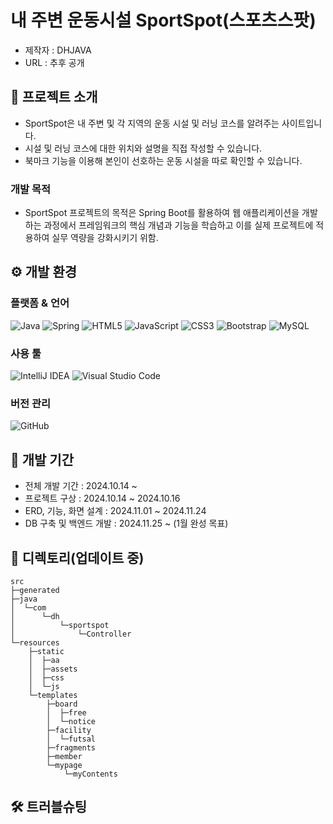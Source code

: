 # 내 주변 운동시설 SportSpot(스포츠스팟)
+ 제작자 : DHJAVA
+ URL : 추후 공개

## 📢 프로젝트 소개
+ SportSpot은 내 주변 및 각 지역의 운동 시설 및 러닝 코스를 알려주는 사이트입니다.
+ 시설 및 러닝 코스에 대한 위치와 설명을 직접 작성할 수 있습니다.
+ 북마크 기능을 이용해 본인이 선호하는 운동 시설을 따로 확인할 수 있습니다.

### 개발 목적
 + SportSpot 프로젝트의 목적은 Spring Boot를 활용하여 웹 애플리케이션을 개발하는 과정에서 프레임워크의 핵심 개념과 기능을 학습하고 이를 실제 프로젝트에 적용하여 실무 역량을 강화시키기 위함.

## ⚙️ 개발 환경
### 플랫폼 & 언어
![Java](https://img.shields.io/badge/java-%23ED8B00.svg?style=for-the-badge&logo=openjdk&logoColor=white)   ![Spring](https://img.shields.io/badge/spring-%236DB33F.svg?style=for-the-badge&logo=spring&logoColor=white) ![HTML5](https://img.shields.io/badge/html5-%23E34F26.svg?style=for-the-badge&logo=html5&logoColor=white) ![JavaScript](https://img.shields.io/badge/javascript-%23323330.svg?style=for-the-badge&logo=javascript&logoColor=%23F7DF1E) ![CSS3](https://img.shields.io/badge/css3-%231572B6.svg?style=for-the-badge&logo=css3&logoColor=white)	![Bootstrap](https://img.shields.io/badge/bootstrap-%238511FA.svg?style=for-the-badge&logo=bootstrap&logoColor=white) ![MySQL](https://img.shields.io/badge/mysql-4479A1.svg?style=for-the-badge&logo=mysql&logoColor=white)

### 사용 툴
![IntelliJ IDEA](https://img.shields.io/badge/IntelliJIDEA-000000.svg?style=for-the-badge&logo=intellij-idea&logoColor=white) ![Visual Studio Code](https://img.shields.io/badge/Visual%20Studio%20Code-0078d7.svg?style=for-the-badge&logo=visual-studio-code&logoColor=white)

### 버전 관리
![GitHub](https://img.shields.io/badge/github-%23121011.svg?style=for-the-badge&logo=github&logoColor=white)

## 📅 개발 기간
+ 전체 개발 기간 : 2024.10.14 ~ 
+ 프로젝트 구상 : 2024.10.14 ~ 2024.10.16
+ ERD, 기능, 화면 설계 : 2024.11.01 ~ 2024.11.24
+ DB 구축 및 백엔드 개발 : 2024.11.25 ~
(1월 완성 목표)

## 📁 디렉토리(업데이트 중)
```
src
├─generated
├─java
│  └─com
│      └─dh
│          └─sportspot
│              └─Controller
└─resources
    ├─static
    │  ├─aa
    │  ├─assets
    │  ├─css
    │  └─js
    └─templates
        ├─board
        │  ├─free
        │  └─notice
        ├─facility
        │  └─futsal
        ├─fragments
        ├─member
        └─mypage
            └─myContents
```

## 🛠️ 트러블슈팅
